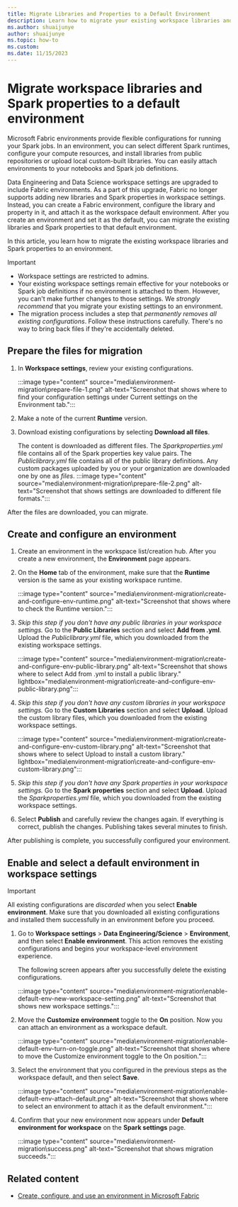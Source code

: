 ```yaml
---
title: Migrate Libraries and Properties to a Default Environment
description: Learn how to migrate your existing workspace libraries and Apache Spark properties to a default Fabric environment.
ms.author: shuaijunye
author: shuaijunye
ms.topic: how-to
ms.custom:
ms.date: 11/15/2023
---
```


# Migrate workspace libraries and Spark properties to a default environment

Microsoft Fabric environments provide flexible configurations for running your Spark jobs. In an environment, you can select different Spark runtimes, configure your compute resources, and install libraries from public repositories or upload local custom-built libraries. You can easily attach environments to your notebooks and Spark job definitions.

Data Engineering and Data Science workspace settings are upgraded to include Fabric environments. As a part of this upgrade, Fabric no longer supports adding new libraries and Spark properties in workspace settings. Instead, you can create a Fabric environment, configure the library and property in it, and attach it as the workspace default environment. After you create an environment and set it as the default, you can migrate the existing libraries and Spark properties to that default environment.

In this article, you learn how to migrate the existing workspace libraries and Spark properties to an environment.

> [!IMPORTANT]
>
> - Workspace settings are restricted to admins.
> - Your existing workspace settings remain effective for your notebooks or Spark job definitions if no environment is attached to them. However, you can't make further changes to those settings. We *strongly recommend* that you migrate your existing settings to an environment.
> - The migration process includes a step that *permanently removes all existing configurations*. Follow these instructions carefully. There's no way to bring back files if they're accidentally deleted.

## Prepare the files for migration

1. In **Workspace settings**, review your existing configurations.

   :::image type="content" source="media\environment-migration\prepare-file-1.png" alt-text="Screenshot that shows where to find your configuration settings under Current settings on the Environment tab.":::

1. Make a note of the current **Runtime** version.

1. Download existing configurations by selecting **Download all files**.

    The content is downloaded as different files. The *Sparkproperties.yml* file contains all of the Spark properties key value pairs. The *Publiclibrary.yml* file contains all of the public library definitions. Any custom packages uploaded by you or your organization are downloaded one by one as *files*.
    :::image type="content" source="media\environment-migration\prepare-file-2.png" alt-text="Screenshot that shows settings are downloaded to different file formats.":::

After the files are downloaded, you can migrate.

## Create and configure an environment

1. Create an environment in the workspace list/creation hub. After you create a new environment, the **Environment** page appears.

1. On the **Home** tab of the environment, make sure that the **Runtime** version is the same as your existing workspace runtime.

    :::image type="content" source="media\environment-migration\create-and-configure-env-runtime.png" alt-text="Screenshot that shows where to check the Runtime version.":::

1. *Skip this step if you don't have any public libraries in your workspace settings.* Go to the **Public Libraries** section and select **Add from .yml**. Upload the *Publiclibrary.yml* file, which you downloaded from the existing workspace settings.

    :::image type="content" source="media\environment-migration\create-and-configure-env-public-library.png" alt-text="Screenshot that shows where to select Add from .yml to install a public library." lightbox="media\environment-migration\create-and-configure-env-public-library.png":::

1. *Skip this step if you don't have any custom libraries in your workspace settings.* Go to the **Custom Libraries** section and select **Upload**. Upload the custom library files, which you downloaded from the existing workspace settings.

    :::image type="content" source="media\environment-migration\create-and-configure-env-custom-library.png" alt-text="Screenshot that shows where to select Upload to install a custom library." lightbox="media\environment-migration\create-and-configure-env-custom-library.png":::

1. *Skip this step if you don't have any Spark properties in your workspace settings.* Go to the **Spark properties** section and select **Upload**. Upload the *Sparkproperties.yml* file, which you downloaded from the existing workspace settings.

1. Select **Publish** and carefully review the changes again. If everything is correct, publish the changes. Publishing takes several minutes to finish.

After publishing is complete, you successfully configured your environment.

## Enable and select a default environment in workspace settings

> [!IMPORTANT]
> All existing configurations are *discarded* when you select **Enable environment**. Make sure that you downloaded all existing configurations and installed them successfully in an environment before you proceed.

1. Go to **Workspace settings** > **Data Engineering/Science** > **Environment**, and then select **Enable environment**. This action removes the existing configurations and begins your workspace-level environment experience.

    The following screen appears after you successfully delete the existing configurations.

    :::image type="content" source="media\environment-migration\enable-default-env-new-workspace-setting.png" alt-text="Screenshot that shows new workspace settings.":::

1. Move the **Customize environment** toggle to the **On** position. Now you can attach an environment as a workspace default.

    :::image type="content" source="media\environment-migration\enable-default-env-turn-on-toggle.png" alt-text="Screenshot that shows where to move the Customize environment toggle to the On position.":::

1. Select the environment that you configured in the previous steps as the workspace default, and then select **Save**.

    :::image type="content" source="media\environment-migration\enable-default-env-attach-default.png" alt-text="Screenshot that shows where to select an environment to attach it as the default environment.":::

1. Confirm that your new environment now appears under **Default environment for workspace** on the **Spark settings** page.

    :::image type="content" source="media\environment-migration\success.png" alt-text="Screenshot that shows migration succeeds.":::

## Related content

- [Create, configure, and use an environment in Microsoft Fabric](create-and-use-environment.md)
